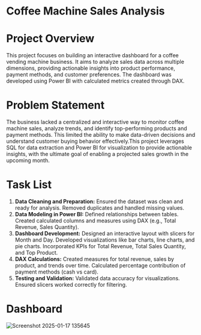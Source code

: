 # Coffee Machine Sales Analysis

# Project Overview
This project focuses on building an interactive dashboard for a coffee vending machine business. It aims to analyze sales data across multiple dimensions, providing actionable insights into product performance,
payment methods, and customer preferences. The dashboard was developed using Power BI with calculated metrics created through DAX.

# Problem Statement
The business lacked a centralized and interactive way to monitor coffee machine sales, analyze trends, and identify top-performing products and payment methods. This limited the ability to make data-driven decisions
and understand customer buying behavior effectively.This project leverages SQL for data extraction and Power BI for visualization to provide actionable insights, with the ultimate goal of enabling a projected 
sales growth in the upcoming month.

# Task List
1. **Data Cleaning and Preparation:** Ensured the dataset was clean and ready for analysis.
Removed duplicates and handled missing values.
2. **Data Modeling in Power BI:** Defined relationships between tables. Created calculated columns and measures using DAX (e.g., Total Revenue, Sales Quantity).
3. **Dashboard Development:** Designed an interactive layout with slicers for Month and Day.
Developed visualizations like bar charts, line charts, and pie charts.
Incorporated KPIs for Total Revenue, Total Sales Quantity, and Top Product.
4. **DAX Calculations:** Created measures for total revenue, sales by product, and trends over time.
Calculated percentage contribution of payment methods (cash vs card).
5. **Testing and Validation:** Validated data accuracy for visualizations.
Ensured slicers worked correctly for filtering.

# Dashboard
![Screenshot 2025-01-17 135645](https://github.com/user-attachments/assets/8d886481-fa23-4c01-8df0-a42611cde46c)
